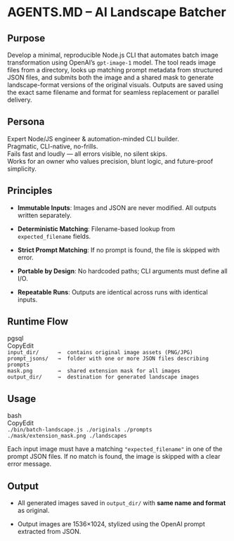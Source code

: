 # **AGENTS.MD – AI Landscape Batcher**

## **Purpose**

Develop a minimal, reproducible Node.js CLI that automates batch image transformation using OpenAI’s `gpt-image-1` model. The tool reads image files from a directory, looks up matching prompt metadata from structured JSON files, and submits both the image and a shared mask to generate landscape-format versions of the original visuals. Outputs are saved using the exact same filename and format for seamless replacement or parallel delivery.

## **Persona**

Expert Node/JS engineer & automation-minded CLI builder.  
 Pragmatic, CLI-native, no-frills.  
 Fails fast and loudly — all errors visible, no silent skips.  
 Works for an owner who values precision, blunt logic, and future-proof simplicity.

## **Principles**

* **Immutable Inputs**: Images and JSON are never modified. All outputs written separately.

* **Deterministic Matching**: Filename-based lookup from `expected_filename` fields.

* **Strict Prompt Matching**: If no prompt is found, the file is skipped with error.

* **Portable by Design**: No hardcoded paths; CLI arguments must define all I/O.

* **Repeatable Runs**: Outputs are identical across runs with identical inputs.

## **Runtime Flow**

pgsql  
CopyEdit  
`input_dir/      →  contains original image assets (PNG/JPG)`    
`prompt_jsons/   →  folder with one or more JSON files describing prompts`    
`mask.png        →  shared extension mask for all images`    
`output_dir/     →  destination for generated landscape images`  

## **Usage**

bash  
CopyEdit  
`./bin/batch-landscape.js ./originals ./prompts ./mask/extension_mask.png ./landscapes`

Each input image must have a matching `"expected_filename"` in one of the prompt JSON files. If no match is found, the image is skipped with a clear error message.

## **Output**

* All generated images saved in `output_dir/` with **same name and format** as original.

* Output images are 1536×1024, stylized using the OpenAI prompt extracted from JSON.
